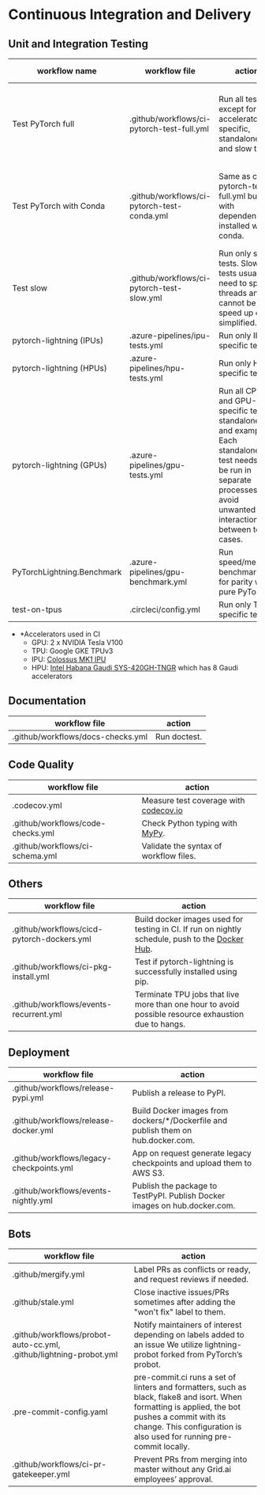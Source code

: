 <!-- Note: This document cannot be in `.github/README.md` because it will overwrite the repo README.md -->

# Continuous Integration and Delivery

## Unit and Integration Testing

| workflow name              | workflow file                               | action                                                                                                                                                                      | accelerator\* | (Python, PyTorch)                                | OS                  |
| -------------------------- | ------------------------------------------- | --------------------------------------------------------------------------------------------------------------------------------------------------------------------------- | ------------- | ------------------------------------------------ | ------------------- |
| Test PyTorch full          | .github/workflows/ci-pytorch-test-full.yml  | Run all tests except for accelerator-specific, standalone and slow tests.                                                                                                   | CPU           | (3.7, 1.8), (3.7, 1.11), (3.9, 1.8), (3.9, 1.12) | linux, mac, windows |
| Test PyTorch with Conda    | .github/workflows/ci-pytorch-test-conda.yml | Same as ci-pytorch-test-full.yml but with dependencies installed with conda.                                                                                                | CPU           | (3.8, 1.8), (3.8, 1.9), (3.8, 1.10), (3.9, 1.12) | linux               |
| Test slow                  | .github/workflows/ci-pytorch-test-slow.yml  | Run only slow tests. Slow tests usually need to spawn threads and cannot be speed up or simplified.                                                                         | CPU           | (3.7, 1.8)                                       | linux, mac, windows |
| pytorch-lightning (IPUs)   | .azure-pipelines/ipu-tests.yml              | Run only IPU-specific tests.                                                                                                                                                | IPU           | (3.8, 1.9)                                       | linux               |
| pytorch-lightning (HPUs)   | .azure-pipelines/hpu-tests.yml              | Run only HPU-specific tests.                                                                                                                                                | HPU           | (3.8, 1.10)                                      | linux               |
| pytorch-lightning (GPUs)   | .azure-pipelines/gpu-tests.yml              | Run all CPU and GPU-specific tests, standalone, and examples. Each standalone test needs to be run in separate processes to avoid unwanted interactions between test cases. | GPU           | (3.9, 1.12)                                      | linux               |
| PyTorchLightning.Benchmark | .azure-pipelines/gpu-benchmark.yml          | Run speed/memory benchmarks for parity with pure PyTorch.                                                                                                                   | GPU           | (3.9, 1.12)                                      | linux               |
| test-on-tpus               | .circleci/config.yml                        | Run only TPU-specific tests.                                                                                                                                                | TPU           | (3.7, 1.9)                                       | linux               |

- \*Accelerators used in CI
  - GPU: 2 x NVIDIA Tesla V100
  - TPU: Google GKE TPUv3
  - IPU: [Colossus MK1 IPU](https://www.graphcore.ai/products/ipu)
  - HPU: [Intel Habana Gaudi SYS-420GH-TNGR](https://www.supermicro.com/en/products/system/AI/4U/SYS-420GH-TNGR) which has 8 Gaudi accelerators

## Documentation

| workflow file                     | action       |
| --------------------------------- | ------------ |
| .github/workflows/docs-checks.yml | Run doctest. |

## Code Quality

| workflow file                     | action                                                                                    |
| --------------------------------- | ----------------------------------------------------------------------------------------- |
| .codecov.yml                      | Measure test coverage with [codecov.io](https://app.codecov.io/gh/Lightning-AI/lightning) |
| .github/workflows/code-checks.yml | Check Python typing with [MyPy](https://mypy.readthedocs.io/en/stable/).                  |
| .github/workflows/ci-schema.yml   | Validate the syntax of workflow files.                                                    |

## Others

| workflow file                              | action                                                                                                                                                         |
| ------------------------------------------ | -------------------------------------------------------------------------------------------------------------------------------------------------------------- |
| .github/workflows/cicd-pytorch-dockers.yml | Build docker images used for testing in CI. If run on nightly schedule, push to the [Docker Hub](https://hub.docker.com/r/pytorchlightning/pytorch_lightning). |
| .github/workflows/ci-pkg-install.yml       | Test if pytorch-lightning is successfully installed using pip.                                                                                                 |
| .github/workflows/events-recurrent.yml     | Terminate TPU jobs that live more than one hour to avoid possible resource exhaustion due to hangs.                                                            |

## Deployment

| workflow file                            | action                                                                             |
| ---------------------------------------- | ---------------------------------------------------------------------------------- |
| .github/workflows/release-pypi.yml       | Publish a release to PyPI.                                                         |
| .github/workflows/release-docker.yml     | Build Docker images from dockers/\*/Dockerfile and publish them on hub.docker.com. |
| .github/workflows/legacy-checkpoints.yml | App on request generate legacy checkpoints and upload them to AWS S3.              |
| .github/workflows/events-nightly.yml     | Publish the package to TestPyPI. Publish Docker images on hub.docker.com.          |

## Bots

| workflow file                                                      | action                                                                                                                                                                                                                    |
| ------------------------------------------------------------------ | ------------------------------------------------------------------------------------------------------------------------------------------------------------------------------------------------------------------------- |
| .github/mergify.yml                                                | Label PRs as conflicts or ready, and request reviews if needed.                                                                                                                                                           |
| .github/stale.yml                                                  | Close inactive issues/PRs sometimes after adding the "won't fix" label to them.                                                                                                                                           |
| .github/workflows/probot-auto-cc.yml, .github/lightning-probot.yml | Notify maintainers of interest depending on labels added to an issue We utilize lightning-probot forked from PyTorch’s probot.                                                                                            |
| .pre-commit-config.yaml                                            | pre-commit.ci runs a set of linters and formatters, such as black, flake8 and isort. When formatting is applied, the bot pushes a commit with its change. This configuration is also used for running pre-commit locally. |
| .github/workflows/ci-pr-gatekeeper.yml                             | Prevent PRs from merging into master without any Grid.ai employees’ approval.                                                                                                                                             |

